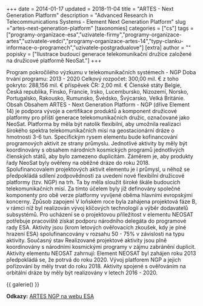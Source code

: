 +++
date = 2014-01-17
updated = 2018-11-04
title = "ARTES - Next Generation Platform"
description = "Advanced Research in Telecommunications Systems - Element Next Generation Platform"
slug ="artes-next-generation-platform"
[taxonomies]
categories = ["cs"]
tags = ["programy-organizace-esa","uzivatele-firmy","programy-organizace-artes","uzivatele-vedci","programy-organizace-artes-14","typy-clanku-informace-o-programech","uzivatele-postgradualove"]
[extra]
author = ""
popisky = ["Ilustrace budoucí generace telekomunikační družice založené na družicové platformě NeoSat."]
+++

Program pokročilého výzkumu v telekomunikačních systémech - NGP Doba trvání programu: 2013 - 2020 Celkový rozpočet: 300,00 mil. € z toho pokryto: 288,156 mil. € příspěvek ČR: 2,00 mil. € Členské státy Belgie, Česká republika, Finsko, Francie, Irsko, Lucembursko, Nizozemí, Norsko, Portugalsko, Rakousko, Rumunsko, Švédsko, Švýcarsko, Velká Británie. Obsah Obsahem ARTES - Next Generation Platform - NGP (dříve Element 14) je podpora vývoje a certifikace produktů a komponent družicové platformy pro příští generace telekomunikačních družic, označované jako NeoSat. Platforma by měla být natolik flexibilní, aby umožnila realizaci širokého spektra telekomunikačních misí na geostacionární dráze o hmotnosti 3-6 tun. Specifickým rysem elementu bude kofinancování programových aktivit ze strany průmyslu. Jednotlivé aktivity by měly být koordinovány s obsahem národních kosmických programů jednotlivých členských států, aby bylo zamezeno duplicitám. Záměrem je, aby produkty řady NeoSat byly ověřeny na oběžné dráze do roku 2018. Spolufinancovalem projektových aktivit elementu je i průmysl, u něhož se předpokládá sdílení zodpovědnosti za uvedení nové flexibilní družicové platformy (tzv. NGP) na trh. Ta by měla sloužit široké škále budoucích telekomunikačních misí. Za tímto účelem byly již definovány společné komponenty pro obě verze platformy vyvíjené oběma hlavními evropskými koncerny. Způsob zapojení V loňském roce byla zahájena projektová fáze B, v rámci níž byl realizován vývoj klíčových technologií a výběr dodavatelů subsystémů. Pro ucházení se o projektovou příležitost v elementu NEOSAT potřebuje pracoviště získat podporu národního delegáta do programové rady ESA. Aktivity jsou (krom letových ověřovacích zkoušek, kdy je plné hrazení ESA) spolufinancovány v rozsahu 50 - 75% v závislosti na typu aktivity. Současný stav Realizované projektové aktivity jsou plně koordinovány s národními kosmickými programy v zájmu zabránění duplicit. Aktivity elementu NEOSAT zahrnují: Element NEOSAT byl zahájen roku 2013 předpokládá se, že potrvá do roku 2020. Vývoj platforem NGP a jejich pořízování by měly trvat do roku 2018. Aktivity spojené s ověřováním na orbitální dráze by měly být realizovány v letech 2016 - 2020. 

{{ galerie() }}

**Odkazy:**
[ARTES NGP na webu ESA]

[ARTES NGP na webu ESA]: http://telecom.esa.int/telecom/www/object/index.cfm?fobjectid
